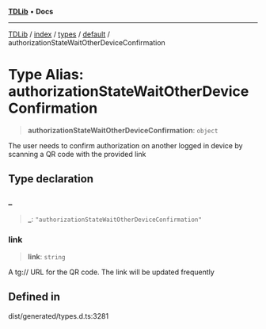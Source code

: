 [**TDLib**](../../../../../../README.md) • **Docs**

***

[TDLib](../../../../../../modules.md) / [index](../../../../../README.md) / [types](../../../README.md) / [default](../README.md) / authorizationStateWaitOtherDeviceConfirmation

# Type Alias: authorizationStateWaitOtherDeviceConfirmation

> **authorizationStateWaitOtherDeviceConfirmation**: `object`

The user needs to confirm authorization on another logged in device by scanning a QR code with the provided link

## Type declaration

### \_

> **\_**: `"authorizationStateWaitOtherDeviceConfirmation"`

### link

> **link**: `string`

A tg:// URL for the QR code. The link will be updated frequently

## Defined in

dist/generated/types.d.ts:3281
